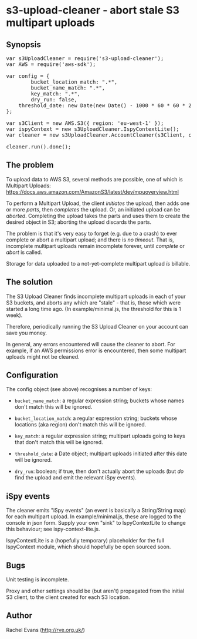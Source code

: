 s3-upload-cleaner - abort stale S3 multipart uploads
====================================================

Synopsis
--------

<pre>
var s3UploadCleaner = require('s3-upload-cleaner');
var AWS = require('aws-sdk');

var config = {
        bucket_location_match: ".*",
        bucket_name_match: ".*",
        key_match: ".*",
        dry_run: false,
	threshold_date: new Date(new Date() - 1000 * 60 * 60 * 24 * 7),
};

var s3Client = new AWS.S3({ region: 'eu-west-1' });
var ispyContext = new s3UploadCleaner.IspyContextLite();
var cleaner = new s3UploadCleaner.AccountCleaner(s3Client, config, ispyContext);

cleaner.run().done();
</pre>

The problem
-----------

To upload data to AWS S3, several methods are possible, one of which is
Multipart Uploads: https://docs.aws.amazon.com/AmazonS3/latest/dev/mpuoverview.html

To perform a Multipart Upload, the client _initiates_ the upload, then adds
one or more _parts_, then _completes_ the upload.  Or, an initiated upload can
be _aborted_.  Completing the upload takes the parts and uses them to create
the desired object in S3; aborting the upload discards the parts.

The problem is that it's very easy to forget (e.g. due to a crash) to ever
complete or abort a multipart upload; and there is _no timeout_.  That is,
incomplete multipart uploads remain incomplete forever, until _complete_ or
_abort_ is called.

Storage for data uploaded to a not-yet-complete multipart upload _is_ billable.

The solution
------------

The S3 Upload Cleaner finds incomplete multipart uploads in each of your S3
buckets, and aborts any which are "stale" - that is, those which were started
a long time ago.  (In example/minimal.js, the threshold for this is 1 week).

Therefore, periodically running the S3 Upload Cleaner on your account can save
you money.

In general, any errors encountered will cause the cleaner to abort.  For
example, if an AWS permissions error is encountered, then some multipart
uploads might not be cleaned.

Configuration
-------------

The config object (see above) recognises a number of keys:

 * `bucket_name_match`: a regular expression string; buckets whose names don't
   match this will be ignored.
 
 * `bucket_location_match`: a regular expression string; buckets whose
   locations (aka region) don't match this will be ignored.

 * `key_match`: a regular expression string; multipart uploads going to keys
   that don't match this will be ignored.

 * `threshold_date`: a Date object; multipart uploads initiated after this
   date will be ignored.

 * `dry_run`: boolean; if true, then don't actually abort the uploads (but
   _do_ find the upload and emit the relevant iSpy events).

iSpy events
-----------

The cleaner emits "iSpy events" (an event is basically a String/String map)
for each multipart upload.  In example/minimal.js, these are logged to the
console in json form.  Supply your own "sink" to IspyContextLite to change
this behaviour; see ispy-context-lite.js.

IspyContextLite is a (hopefully temporary) placeholder for the full
IspyContext module, which should hopefully be open sourced soon.

Bugs
----

Unit testing is incomplete.

Proxy and other settings should be (but aren't) propagated from the initial S3
client, to the client created for each S3 location.

Author
------

Rachel Evans (http://rve.org.uk/)


